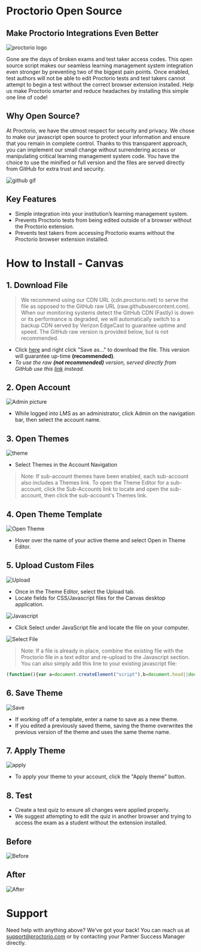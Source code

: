 # Proctorio Open Source 
## Make Proctorio Integrations Even Better
![proctorio logo](http://cdn.proctorio.net/guides/images/proctorio_logo_and_text_color_on_white_bkg.png)

Gone are the days of broken exams and test taker access codes. This open source script makes our seamless learning management system integration even stronger by preventing two of the biggest pain points. Once enabled, test authors will not be able to edit Proctorio tests and test takers cannot attempt to begin a test without the correct browser extension installed. Help us make Proctorio smarter and reduce headaches by installing this simple one line of code!

## Why Open Source?
At Proctorio, we have the utmost respect for security and privacy. We chose to make our javascript open source to protect your information and ensure that you remain in complete control. Thanks to this transparent approach, you can implement our small change without surrendering access or manipulating critical learning management system code. You have the choice to use the minified or full version and the files are served directly from GitHub for extra trust and security. 

![github gif](http://cdn.proctorio.net/guides/images/Global-JavaScript-GitHub-GIF.gif)

## Key Features
* Simple integration into your institution’s learning management system.
* Prevents Proctorio tests from being edited outside of a browser without the Proctorio extension.
* Prevents test takers from accessing Proctorio exams without the Proctorio browser extension installed.
# How to Install - Canvas

## 1. Download File
> We recommend using our CDN URL (cdn.proctorio.net) to serve the file as opposed to the GitHub raw URL (raw.githubusercontent.com). When our monitoring systems detect the GitHub CDN (Fastly) is down or its performance is degraded, we will automatically switch to a backup CDN served by Verizon EdgeCast to guarantee uptime and speed. The GitHub raw version is provided below, but is not recommended. 
   * Click [here](https://raw.githubusercontent.com/proctorio/proctorio.github.io/master/snippets/canvas_global_minified.js) and right click "Save as..." to download the file. This version will guarantee up-time **(recommended)**. 
   * _To use the raw **(not recommended)** version, served directly from GitHub use this [link](https://raw.githubusercontent.com/proctorio/proctorio.github.io/master/snippets/canvas_global_raw_minified.js) instead._

## 2. Open Account
![Admin picture](http://cdn.proctorio.net/guides/images/Admin.png)
 * While logged into LMS as an administrator, click Admin on the navigation bar, then select the account name.
 ## 3. Open Themes
 ![theme](http://cdn.proctorio.net/guides/images/Theme.png)
   * Select Themes in the Account Navigation

>Note: If sub-account themes have been enabled, each sub-account also includes a Themes link. To open the Theme Editor for a sub-account, click the Sub-Accounts link to locate and open the sub-account, then click the sub-account's Themes link.
## 4. Open Theme Template
![Open Theme](http://cdn.proctorio.net/guides/images/OpenTheme.png)

   * Hover over the name of your active theme and select Open in Theme Editor.

## 5. Upload Custom Files
![Upload](http://cdn.proctorio.net/guides/images/Upload.png)
* Once in the Theme Editor, select the Upload tab. 
* Locate fields for CSS/Javascript files for the Canvas desktop application.

![Javascript](http://cdn.proctorio.net/guides/images/javascript.png)

* Click Select under JavaScript file and locate the file on your computer.

![Select File](http://cdn.proctorio.net/guides/images/SelectJavaScript.png)

> Note: If a file is already in place, combine the existing file with the Proctorio file in a text editor and re-upload to the Javascript section. You can also simply add this line to your existing javascript file:

```javascript
(function(){var a=document.createElement("script"),b=document.head||document.getElementsByTagName("head")[0];a.onload=function(){b.removeChild(a)};a.src="//cdn.proctorio.net/snippets/gbl/canvas-global-embed.min.js";b.appendChild(a)})();
```

## 6. Save Theme 
![Save](http://cdn.proctorio.net/guides/images/Save.png)
   * If working off of a template, enter a name to save as a new theme.
   * If you edited a previously saved theme, saving the theme overwrites the previous version of the theme and uses the same theme name.

## 7. Apply Theme

![apply](http://cdn.proctorio.net/guides/images/applytheme.png)

* To apply your theme to your account, click the "Apply theme" button.

## 8. Test 


   * Create a test quiz to ensure all changes were applied properly. 
   * We suggest attempting to edit the quiz in another browser and trying to access the exam as a student without the extension installed.
   
## Before

![Before](http://cdn.proctorio.net/guides/images/BeforeJS.png)

## After

![After](http://cdn.proctorio.net/guides/images/AfterJS.png)

# Support

Need help with anything above? We’ve got your back! You can reach us at support@proctorio.com or by contacting your Partner Success Manager directly. 



